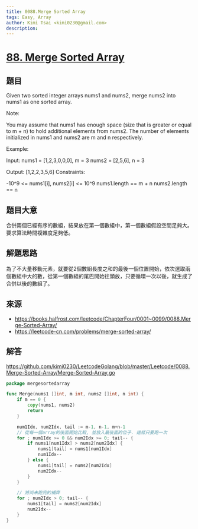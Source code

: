 ```yaml
---
title: 0088.Merge Sorted Array
tags: Easy, Array
author: Kimi Tsai <kimi0230@gmail.com>
description:
---
```

# [88. Merge Sorted Array](https://leetcode.com/problems/merge-sorted-array/description/)

## 題目

Given two sorted integer arrays nums1 and nums2, merge nums2 into nums1 as one sorted array.

Note:

You may assume that nums1 has enough space (size that is greater or equal to m + n) to hold additional elements from nums2. The number of elements initialized in nums1 and nums2 are m and n respectively.

Example:

Input:
nums1 = [1,2,3,0,0,0], m = 3
nums2 = [2,5,6],       n = 3

Output: [1,2,2,3,5,6]
Constraints:

-10^9 <= nums1[i], nums2[i] <= 10^9
nums1.length == m + n
nums2.length == n

## 題目大意

合併兩個已經有序的數組，結果放在第一個數組中，第一個數組假設空間足夠大。要求算法時間複雜度足夠低。

## 解題思路

為了不大量移動元素，就要從2個數組長度之和的最後一個位置開始，依次選取兩個數組中大的數，從第一個數組的尾巴開始往頭放，只要循環一次以後，就生成了合併以後的數組了。

## 來源
* https://books.halfrost.com/leetcode/ChapterFour/0001~0099/0088.Merge-Sorted-Array/
* https://leetcode-cn.com/problems/merge-sorted-array/


## 解答
https://github.com/kimi0230/LeetcodeGolang/blob/master/Leetcode/0088.Merge-Sorted-Array/Merge-Sorted-Array.go

```go
package mergesortedarray

func Merge(nums1 []int, m int, nums2 []int, n int) {
	if m == 0 {
		copy(nums1, nums2)
		return
	}

	num1Idx, num2Idx, tail := m-1, n-1, m+n-1
	// 從每一個array的後面開始比較, 並放入最後面的位子. 這樣只要跑一次
	for ; num1Idx >= 0 && num2Idx >= 0; tail-- {
		if nums1[num1Idx] > nums2[num2Idx] {
			nums1[tail] = nums1[num1Idx]
			num1Idx--
		} else {
			nums1[tail] = nums2[num2Idx]
			num2Idx--
		}
	}

	// 將尚未跑完的補齊
	for ; num2Idx > 0; tail-- {
		nums1[tail] = nums2[num2Idx]
		num2Idx--
	}
}

```
